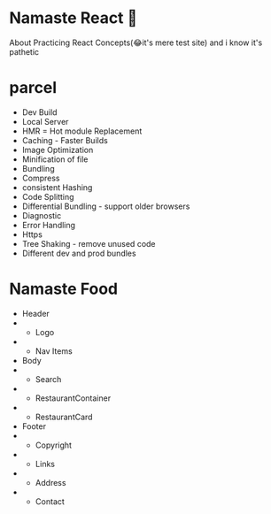 
# Namaste React 🚀

About
Practicing React Concepts(😂it's mere test site) and i know it's pathetic
# parcel
- Dev Build
- Local Server
- HMR = Hot module Replacement
- Caching - Faster Builds
- Image Optimization
- Minification of file
- Bundling 
- Compress
- consistent Hashing
- Code Splitting
- Differential Bundling - support older browsers
- Diagnostic
- Error Handling
- Https
- Tree Shaking - remove unused code
- Different dev and prod bundles


# Namaste Food
 * Header
 *  - Logo
 *  - Nav Items
 * Body
 *  - Search
 *  - RestaurantContainer
 *    - RestaurantCard
 * Footer
 *  - Copyright
 *  - Links
 *  - Address
 *  - Contact




